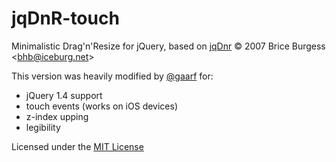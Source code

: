 jqDnR-touch
===========
Minimalistic Drag'n'Resize for jQuery, based on [jqDnr](http://dev.iceburg.net/jquery/jqDnR/) &copy; 2007 Brice Burgess &lt;bhb@iceburg.net&gt;

This version was heavily modified by [@gaarf](http://gaarf.info) for:
 * jQuery 1.4 support
 * touch events (works on iOS devices)
 * z-index upping
 * legibility

Licensed under the [MIT License](http://www.opensource.org/licenses/mit-license.php)
